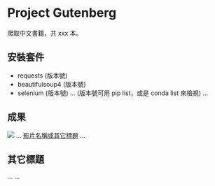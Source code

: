 # Project Gutenberg
爬取中文書籍，共 xxx 本。

## 安裝套件
- requests (版本號)
- beautifulsoup4 (版本號)
- selenium (版本號)
...
(版本號可用 pip list，或是 conda list 來檢視)
...

## 成果
![](執行過程的擷圖或說明圖片)
...
[影片名稱或其它標題](你的影片連結)
...

## 其它標題
...
...
